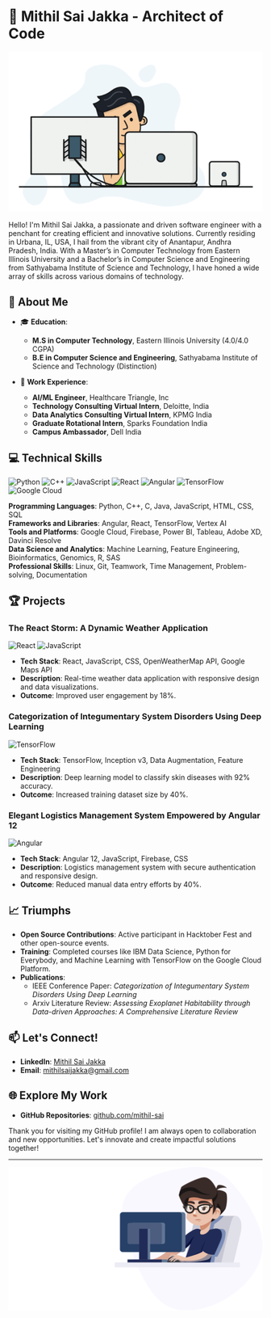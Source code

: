 # 🌟 Mithil Sai Jakka - Architect of Code

![gif from Mithil](https://github.com/Mithilsai/Mithilsai/blob/master/mithil.gif?raw=true)

Hello! I'm Mithil Sai Jakka, a passionate and driven software engineer with a penchant for creating efficient and innovative solutions. Currently residing in Urbana, IL, USA, I hail from the vibrant city of Anantapur, Andhra Pradesh, India. With a Master’s in Computer Technology from Eastern Illinois University and a Bachelor’s in Computer Science and Engineering from Sathyabama Institute of Science and Technology, I have honed a wide array of skills across various domains of technology.

## 🚀 About Me

- 🎓 **Education**: 
  - **M.S in Computer Technology**, Eastern Illinois University (4.0/4.0 CGPA)
  - **B.E in Computer Science and Engineering**, Sathyabama Institute of Science and Technology (Distinction)

- 💼 **Work Experience**:
  - **AI/ML Engineer**, Healthcare Triangle, Inc
  - **Technology Consulting Virtual Intern**, Deloitte, India
  - **Data Analytics Consulting Virtual Intern**, KPMG India
  - **Graduate Rotational Intern**, Sparks Foundation India
  - **Campus Ambassador**, Dell India

## 💻 Technical Skills

![Python](https://img.shields.io/badge/Python-3776AB?style=for-the-badge&logo=python&logoColor=white)
![C++](https://img.shields.io/badge/C++-00599C?style=for-the-badge&logo=cplusplus&logoColor=white)
![JavaScript](https://img.shields.io/badge/JavaScript-F7DF1E?style=for-the-badge&logo=javascript&logoColor=black)
![React](https://img.shields.io/badge/React-20232A?style=for-the-badge&logo=react&logoColor=61DAFB)
![Angular](https://img.shields.io/badge/Angular-DD0031?style=for-the-badge&logo=angular&logoColor=white)
![TensorFlow](https://img.shields.io/badge/TensorFlow-FF6F00?style=for-the-badge&logo=tensorflow&logoColor=white)
![Google Cloud](https://img.shields.io/badge/Google_Cloud-4285F4?style=for-the-badge&logo=google-cloud&logoColor=white)

**Programming Languages**: Python, C++, C, Java, JavaScript, HTML, CSS, SQL  
**Frameworks and Libraries**: Angular, React, TensorFlow, Vertex AI  
**Tools and Platforms**: Google Cloud, Firebase, Power BI, Tableau, Adobe XD, Davinci Resolve  
**Data Science and Analytics**: Machine Learning, Feature Engineering, Bioinformatics, Genomics, R, SAS  
**Professional Skills**: Linux, Git, Teamwork, Time Management, Problem-solving, Documentation

## 🏆 Projects

### The React Storm: A Dynamic Weather Application
![React](https://img.shields.io/badge/React-20232A?style=for-the-badge&logo=react&logoColor=61DAFB) ![JavaScript](https://img.shields.io/badge/JavaScript-F7DF1E?style=for-the-badge&logo=javascript&logoColor=black)
- **Tech Stack**: React, JavaScript, CSS, OpenWeatherMap API, Google Maps API
- **Description**: Real-time weather data application with responsive design and data visualizations.
- **Outcome**: Improved user engagement by 18%.

### Categorization of Integumentary System Disorders Using Deep Learning
![TensorFlow](https://img.shields.io/badge/TensorFlow-FF6F00?style=for-the-badge&logo=tensorflow&logoColor=white)
- **Tech Stack**: TensorFlow, Inception v3, Data Augmentation, Feature Engineering
- **Description**: Deep learning model to classify skin diseases with 92% accuracy.
- **Outcome**: Increased training dataset size by 40%.

### Elegant Logistics Management System Empowered by Angular 12
![Angular](https://img.shields.io/badge/Angular-DD0031?style=for-the-badge&logo=angular&logoColor=white)
- **Tech Stack**: Angular 12, JavaScript, Firebase, CSS
- **Description**: Logistics management system with secure authentication and responsive design.
- **Outcome**: Reduced manual data entry efforts by 40%.


## 📈 Triumphs

- **Open Source Contributions**: Active participant in Hacktober Fest and other open-source events.
- **Training**: Completed courses like IBM Data Science, Python for Everybody, and Machine Learning with TensorFlow on the Google Cloud Platform.
- **Publications**:
  - IEEE Conference Paper: *Categorization of Integumentary System Disorders Using Deep Learning*
  - Arxiv Literature Review: *Assessing Exoplanet Habitability through Data-driven Approaches: A Comprehensive Literature Review*

## 📫 Let's Connect!

- **LinkedIn**: [Mithil Sai Jakka]([https://www.linkedin.com/in/mithil1729/])
- **Email**: mithilsaijakka@gmail.com

## 🌐 Explore My Work

- **GitHub Repositories**: [github.com/mithil-sai](https://github.com/mithilsai)

Thank you for visiting my GitHub profile! I am always open to collaboration and new opportunities. Let's innovate and create impactful solutions together!

---

<p align="center">
  <img src="https://github.com/Mithilsai/Web-Version-2/blob/main/assets/img/hero-bg.png" alt="Footer Image" width="600px">
</p>
